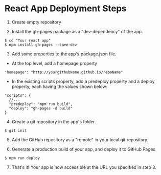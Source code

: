 # React App Deployment Steps

1. Create empty repository

2. Install the gh-pages package as a "dev-dependency" of the app.
```
$ cd "Your react app"
$ npm install gh-pages --save-dev
```

3. Add some properties to the app's package.json file.

- At the top level, add a homepage property
```
"homepage": "http://yourgithubName.github.io/repoName"
```
- In the existing scripts property, add a predeploy property and a deploy property, each having the values shown below:
```
"scripts": {
  //...
  "predeploy": "npm run build",
  "deploy": "gh-pages -d build"
}
```
4. Create a git repository in the app's folder.
```
$ git init
```

5. Add the GitHub repository as a "remote" in your local git repository.

6. Generate a production build of your app, and deploy it to GitHub Pages.
```
$ npm run deploy
```
7. That's it! Your app is now accessible at the URL you specified in step 3.
